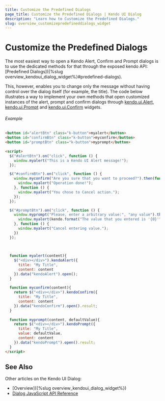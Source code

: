 ```yaml
---
title: Customize the Predefined Dialogs
page_title: Customize the Predefined Dialogs | Kendo UI Dialog
description: "Learn how to Customize the Predefined Dialogs."
slug: overview_customizepredefineddialogs_widget
---
```


# Customize the Predefined Dialogs

The most easiest way to open a Kendo Alert, Confirm and Prompt dialogs is to use the dedicated methods for that through the exposed kendo API: [Predefined Dialogs]({%slug overview_kendoui_dialog_widget%}#predefined-dialogs).

This, however, enables you to change only the message without having control over the dialog itself (for example, the title). The code below illustrates a way to implement your own methods that open customized instances of the alert, prompt and confirm dialogs through [kendo.ui.Alert](/api/javascript/ui/alert), [kendo.ui.Prompt](/api/javascript/ui/prompt) and [kendo.ui.Confirm](/api/javascript/ui/confirm) widgets.

###### Example

````html
<button id="alertBtn" class="k-button">myalert</button>
<button id="confirmBtn" class="k-button">myconfirm</button>
<button id="promptBtn" class="k-button">myprompt</button>
  
<script>
  $("#alertBtn").on("click", function () {
    window.myalert("This is a Kendo UI Alert message!");
  });

  $("#confirmBtn").on("click", function () {
    window.myconfirm("Are you sure that you want to proceed?").then(function () {
      window.myalert("Operation done!");
    }, function () {
      window.myalert("You chose to Cancel action.");
    });
  });

  $("#promptBtn").on("click", function () {
    window.myprompt("Please, enter a arbitrary value:", "any value").then(function (data) {
      window.myalert(kendo.format("The value that you entered is '{0}'", data));
    }, function () {
      window.myalert("Cancel entering value.");
    })
  });
  
  
  
  function myalert(content){
    $("<div></div>").kendoAlert({
      title: "My Title",
      content: content
    }).data("kendoAlert").open();
  }
  
  function myconfirm(content){
    return $("<div></div>").kendoConfirm({
      title: "My Title",
      content: content
    }).data("kendoConfirm").open().result;
  }
  
  function myprompt(content, defaultValue){
    return $("<div></div>").kendoPrompt({
      title: "My Title",
      value: defaultValue,
      content: content
    }).data("kendoPrompt").open().result;
  }
</script>
````

## See Also

Other articles on the Kendo UI Dialog:

* [Overview]({%slug overview_kendoui_dialog_widget%})
* [Dialog JavaScript API Reference](/api/javascript/ui/dialog)